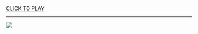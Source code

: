 
<a href="https://premium76.site?title=2_player_basketball_unblocked_games&ref=13M">CLICK TO PLAY</a></h3>
<hr>

<a href="https://premium76.site?title=2_player_basketball_unblocked_games&ref=13M"><img src="https://clearcache.store/games.png"></a>


